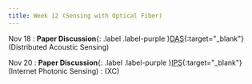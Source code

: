 ```yaml
---
title: Week 12 (Sensing with Optical Fiber)
---
```


Nov 18
: **Paper Discussion**{: .label .label-purple }[DAS](https://app.perusall.com/courses/cos597e_f2025-advanced-topics-in-computer-science-neural-sensing-modeling-and-understanding/das){:target="_blank"} (Distributed
Acoustic Sensing)

Nov 20
: **Paper Discussion**{: .label .label-purple }[IPS](https://app.perusall.com/courses/cos597e_f2025-advanced-topics-in-computer-science-neural-sensing-modeling-and-understanding/ips){:target="_blank"} (Internet Photonic Sensing)
  : (XC)
